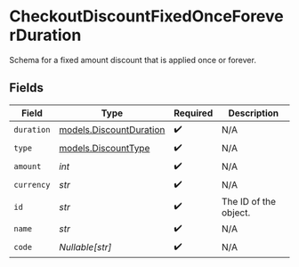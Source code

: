 # CheckoutDiscountFixedOnceForeverDuration

Schema for a fixed amount discount that is applied once or forever.


## Fields

| Field                                                    | Type                                                     | Required                                                 | Description                                              |
| -------------------------------------------------------- | -------------------------------------------------------- | -------------------------------------------------------- | -------------------------------------------------------- |
| `duration`                                               | [models.DiscountDuration](../models/discountduration.md) | :heavy_check_mark:                                       | N/A                                                      |
| `type`                                                   | [models.DiscountType](../models/discounttype.md)         | :heavy_check_mark:                                       | N/A                                                      |
| `amount`                                                 | *int*                                                    | :heavy_check_mark:                                       | N/A                                                      |
| `currency`                                               | *str*                                                    | :heavy_check_mark:                                       | N/A                                                      |
| `id`                                                     | *str*                                                    | :heavy_check_mark:                                       | The ID of the object.                                    |
| `name`                                                   | *str*                                                    | :heavy_check_mark:                                       | N/A                                                      |
| `code`                                                   | *Nullable[str]*                                          | :heavy_check_mark:                                       | N/A                                                      |